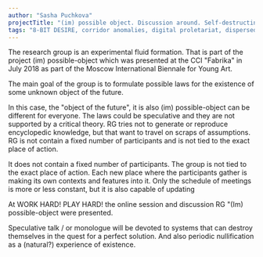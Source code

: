 ```yaml
---
author: "Sasha Puchkova"
projectTitle: "(im) possible object. Discussion around. Self-destructing systems. Performative seminar"
tags: "8-BIT DESIRE, corridor anomalies, digital proletariat, dispersed collectivity, extensions, intimate interfaces, object, practice of small movements, psychodata, speculative synthesis"
---
```

The research group is an experimental fluid formation. That is part of the project (im) possible-object which was presented at the CCI "Fabrika" in July 2018 as part of the Moscow International Biennale for Young Art.

The main goal of the group is to formulate possible laws for the existence of some unknown object of the future.

In this case, the "object of the future", it is also (im) possible-object can be different for everyone. The laws could be speculative and they are not supported by a critical theory. RG tries not to generate or reproduce encyclopedic knowledge, but that want to travel on scraps of assumptions. RG is not contain a fixed number of participants and is not tied to the exact place of action.

It does not contain a fixed number of participants. The group is not tied to the exact place of action. Each new place where the participants gather is making its own contexts and features into it. Only the schedule of meetings is more or less constant, but it is also capable of updating

At WORK HARD! PLAY HARD! the online session and discussion RG "(Im) possible-object were presented.

Speculative talk / or monologue will be devoted to systems that can destroy themselves in the quest for a perfect solution. And also periodic nullification as a (natural?) experience of existence.
